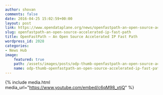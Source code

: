 ```yaml
---
author: shovan
comments: false
date: 2016-04-25 15:02:59+00:00
layout: post
link: https://www.opendataplane.org/news/openfastpath-an-open-source-accelerated-ip-fast-path/
slug: openfastpath-an-open-source-accelerated-ip-fast-path
title: OpenFastPath – An Open Source Accelerated IP Fast Path
wordpress_id: 2028
categories:
- News Hub
image:
    featured: true
    path: /assets/images/posts/odp-thumb-openfastpath-an-open-source-accelerated-ip-fast-path.jpg
    name: odp-thumb-openfastpath-an-open-source-accelerated-ip-fast-path.jpg
---
```


{% include media.html media_url="https://www.youtube.com/embed/c6qM98_xtjQ" %}
